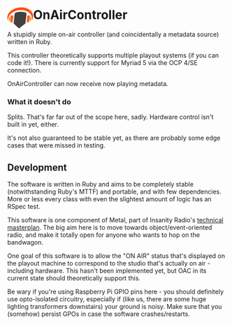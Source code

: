 # <img src="https://raw.githubusercontent.com/InsanityRadio/OnAirController/master/doc/headphones_dark.png" align="left" height=48 />OnAirController

A stupidly simple on-air controller (and coincidentally a metadata source) written in Ruby.

This controller theoretically supports multiple playout systems (if you can code it!). There is currently support for Myriad 5 via the OCP 4/SE connection.

OnAirController can now receive now playing metadata. 

### What it doesn't do

Splits. That's far far out of the scope here, sadly. Hardware control isn't built in yet, either. 

It's not also guaranteed to be stable yet, as there are probably some edge cases that were missed in testing.

## Development

The software is written in Ruby and aims to be completely stable (notwithstanding Ruby's MTTF) and portable, and with few dependencies. More or less every class with even the slightest amount of logic has an RSpec test. 

This software is one component of Metal, part of Insanity Radio's [technical masterplan](https://wiki.insanityradio.com/wiki/Technical_Masterplan). The big aim here is to move towards object/event-oriented radio, and make it totally open for anyone who wants to hop on the bandwagon.

One goal of this software is to allow the "ON AIR" status that's displayed on the playout machine to correspond to the studio that's actually on air - including hardware. This hasn't been implemented yet, but OAC in its current state should theoretically support this.

Be wary if you're using Raspberry Pi GPIO pins here - you should definitely use opto-isolated circuitry, especially if (like us, there are some huge lighting transformers downstairs) your ground is noisy. Make sure that you (somehow) persist GPOs in case the software crashes/restarts.

